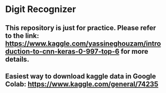 # Digit Recognizer

## This repository is just for practice. Please refer to the link: https://www.kaggle.com/yassineghouzam/introduction-to-cnn-keras-0-997-top-6 for more details.

## Easiest way to download kaggle data in Google Colab: https://www.kaggle.com/general/74235
